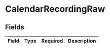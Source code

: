 # CalendarRecordingRaw


## Fields

| Field       | Type        | Required    | Description |
| ----------- | ----------- | ----------- | ----------- |